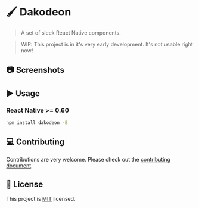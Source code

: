 # :paintbrush: Dakodeon

> A set of sleek React Native components.

> WIP: This project is in it's very early development. It's not usable right now!

## :camera: Screenshots

## :arrow_forward: Usage

### React Native >= 0.60

```sh
npm install dakodeon -E
```

## :computer: Contributing

Contributions are very welcome. Please check out the [contributing document](CONTRIBUTING.md).

## :bookmark: License

This project is [MIT](LICENSE) licensed.
